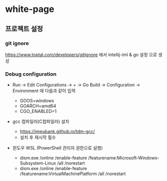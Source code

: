 # white-page
 
## 프로젝트 설정

### git ignore

https://www.toptal.com/developers/gitignore 에서 intellij-iml & go 설정 으로 생성 

### Debug configuration

* Run -> Edit Configurations -> + -> Go Build -> Configuration -> Environment 에 다음과 같이 입력
  * GOOS=windows
  * GOARCH=amd64
  * CGO_ENABLED=1

* gcc 컴파일러(C컴파일러) 설치
  * https://jmeubank.github.io/tdm-gcc/
  * 설치 후 재시작 필수

* 윈도우 WSL (PowerShell 관리자 권한으로 실행)
  * dism.exe /online /enable-feature /featurename:Microsoft-Windows-Subsystem-Linux /all /norestart
  * dism.exe /online /enable-feature /featurename:VirtualMachinePlatform /all /norestart
